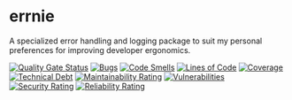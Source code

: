 # errnie

A specialized error handling and logging package to suit my
personal preferences for improving developer ergonomics.

[![Quality Gate Status](https://sonarcloud.io/api/project_badges/measure?project=wrk-grp_errnie&metric=alert_status)](https://sonarcloud.io/summary/new_code?id=wrk-grp_errnie)
[![Bugs](https://sonarcloud.io/api/project_badges/measure?project=wrk-grp_errnie&metric=bugs)](https://sonarcloud.io/summary/new_code?id=wrk-grp_errnie)
[![Code Smells](https://sonarcloud.io/api/project_badges/measure?project=wrk-grp_errnie&metric=code_smells)](https://sonarcloud.io/summary/new_code?id=wrk-grp_errnie)
[![Lines of Code](https://sonarcloud.io/api/project_badges/measure?project=wrk-grp_errnie&metric=ncloc)](https://sonarcloud.io/summary/new_code?id=wrk-grp_errnie)
[![Coverage](https://sonarcloud.io/api/project_badges/measure?project=wrk-grp_errnie&metric=coverage)](https://sonarcloud.io/summary/new_code?id=wrk-grp_errnie)
[![Technical Debt](https://sonarcloud.io/api/project_badges/measure?project=wrk-grp_errnie&metric=sqale_index)](https://sonarcloud.io/summary/new_code?id=wrk-grp_errnie)
[![Maintainability Rating](https://sonarcloud.io/api/project_badges/measure?project=wrk-grp_errnie&metric=sqale_rating)](https://sonarcloud.io/summary/new_code?id=wrk-grp_errnie)
[![Vulnerabilities](https://sonarcloud.io/api/project_badges/measure?project=wrk-grp_errnie&metric=vulnerabilities)](https://sonarcloud.io/summary/new_code?id=wrk-grp_errnie)
[![Security Rating](https://sonarcloud.io/api/project_badges/measure?project=wrk-grp_errnie&metric=security_rating)](https://sonarcloud.io/summary/new_code?id=wrk-grp_errnie)
[![Reliability Rating](https://sonarcloud.io/api/project_badges/measure?project=wrk-grp_errnie&metric=reliability_rating)](https://sonarcloud.io/summary/new_code?id=wrk-grp_errnie)

